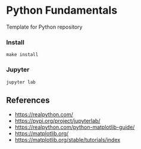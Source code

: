 # Python Fundamentals

Template for Python repository

### Install

```
make install
```

### Jupyter

```
jupyter lab
```

## References

- https://realpython.com/
- https://pypi.org/project/jupyterlab/
- https://realpython.com/python-matplotlib-guide/
- https://matplotlib.org/
- https://matplotlib.org/stable/tutorials/index
